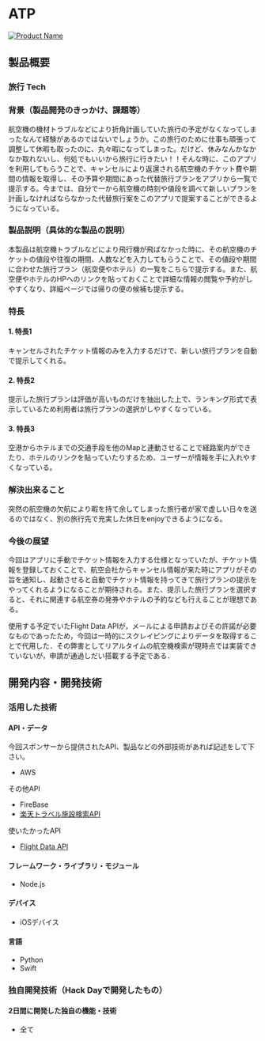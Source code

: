 # ATP

[![Product Name](image.png)](https://www.youtube.com/watch?v=HwC_vranmTo&feature=youtu.be)

## 製品概要
### 旅行 Tech
### 背景（製品開発のきっかけ、課題等）
航空機の機材トラブルなどにより折角計画していた旅行の予定がなくなってしまったなんて経験があるのではないでしょうか。この旅行のために仕事も頑張って調整して休暇も取ったのに、丸々暇になってしまった。だけど、休みなんかなかなか取れないし、何処でもいいから旅行に行きたい！！そんな時に、このアプリを利用してもらうことで、キャンセルにより返還される航空機のチケット費や期間の情報を取得し、その予算や期間にあった代替旅行プランをアプリから一覧で提示する。今までは、自分で一から航空機の時刻や値段を調べて新しいプランを計画しなければならなかった代替旅行案をこのアプリで提案することができるようになっている。

### 製品説明（具体的な製品の説明）
本製品は航空機トラブルなどにより飛行機が飛ばなかった時に、その航空機のチケットの値段や往復の期間、人数などを入力してもらうことで、その値段や期間に合わせた旅行プラン（航空便やホテル）の一覧をこちらで提示する。また、航空便やホテルのHPへのリンクを貼っておくことで詳細な情報の閲覧や予約がしやすくなり、詳細ページでは帰りの便の候補も提示する。

### 特長
#### 1. 特長1
キャンセルされたチケット情報のみを入力するだけで、新しい旅行プランを自動で提示してくれる。
#### 2. 特長2
提示した旅行プランは評価が高いものだけを抽出した上で、ランキング形式で表示しているため利用者は旅行プランの選択がしやすくなっている。
#### 3. 特長3
空港からホテルまでの交通手段を他のMapと連動させることで経路案内ができたり、ホテルのリンクを貼っていたりするため、ユーザーが情報を手に入れやすくなっている。
### 解決出来ること
突然の航空機の欠航により暇を持て余してしまった旅行者が家で虚しい日々を送るのではなく、別の旅行先で充実した休日をenjoyできるようになる。

### 今後の展望
今回はアプリに手動でチケット情報を入力する仕様となっていたが、チケット情報を登録しておくことで、航空会社からキャンセル情報が来た時にアプリがその旨を通知し、起動させると自動でチケット情報を持ってきて旅行プランの提示をやってくれるようになることが期待される。また、提示した旅行プランを選択すると、それに関連する航空券の発券やホテルの予約なども行えることが理想である。

使用する予定でいたFlight Data APIが，メールによる申請およびその許諾が必要なものであったため，今回は一時的にスクレイピングによりデータを取得することで代用した．その弊害としてリアルタイムの航空機検索が現時点では実装できていないが，申請が通過しだい搭載する予定である．

## 開発内容・開発技術
### 活用した技術
#### API・データ
今回スポンサーから提供されたAPI、製品などの外部技術があれば記述をして下さい。

* AWS

その他API

* FireBase
* [楽天トラベル施設検索API](https://webservice.rakuten.co.jp/api/simplehotelsearch/)

使いたかったAPI

* [Flight Data API](https://rapidapi.com/Travelpayouts/api/flight-data)

#### フレームワーク・ライブラリ・モジュール
* Node.js

#### デバイス
* iOSデバイス

#### 言語
* Python
* Swift 

### 独自開発技術（Hack Dayで開発したもの）
#### 2日間に開発した独自の機能・技術
* 全て
